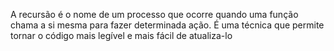 A recursão é o nome de um processo que ocorre quando uma função chama a si mesma para fazer determinada ação. É uma técnica que permite tornar o código mais legível e mais fácil de atualiza-lo